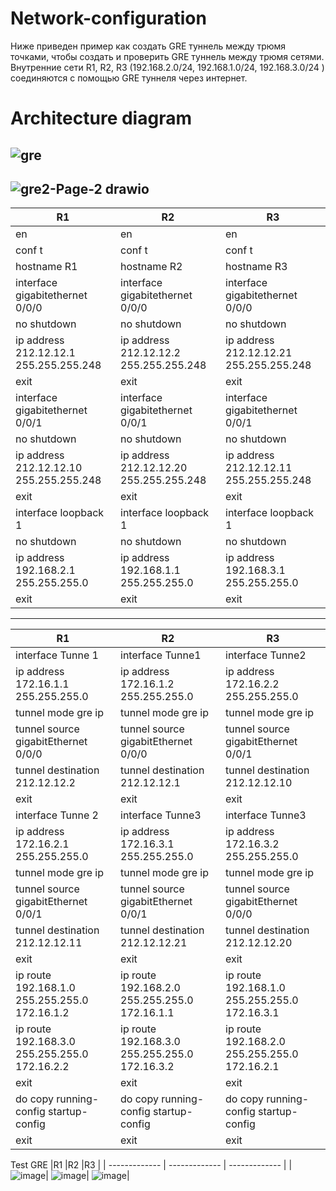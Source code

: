 # Network-configuration

Ниже приведен пример как создать GRE туннель между трюмя точками, чтобы создать и проверить GRE туннель между трюмя сетями. Внутренние сети R1, R2, R3 (192.168.2.0/24, 192.168.1.0/24, 192.168.3.0/24 ) соединяются с помощью GRE туннеля через интернет.

# Architecture diagram
![gre](https://user-images.githubusercontent.com/79700810/131821357-b7786903-6ba2-4460-b712-b428e359e834.png)
--
![gre2-Page-2 drawio](https://user-images.githubusercontent.com/79700810/131821736-34571abd-b15b-4984-aee8-9464dfb0841f.png)
--


|R1             |R2             |R3             |
| ------------- | ------------- | ------------- |   
en |en   |en|
conf t|conf t   |conf t |
hostname R1|  hostname R2 |hostname R3 |
interface gigabitethernet 0/0/0| interface gigabitethernet 0/0/0  |interface gigabitethernet 0/0/0 |
no shutdown| no shutdown  |no shutdown |
ip address 212.12.12.1 255.255.255.248| ip address 212.12.12.2 255.255.255.248  | ip address 212.12.12.21 255.255.255.248|
exit|exit   |exit |
interface gigabitethernet 0/0/1|interface gigabitethernet 0/0/1   |interface gigabitethernet 0/0/1 |
no shutdown|  no shutdown |no shutdown |
ip address 212.12.12.10 255.255.255.248|ip address 212.12.12.20 255.255.255.248   | ip address 212.12.12.11 255.255.255.248|
exit|  exit |exit |
interface loopback 1 | interface loopback 1  |interface loopback 1  |
no shutdown| no shutdown  | no shutdown|
ip address 192.168.2.1 255.255.255.0| ip address 192.168.1.1 255.255.255.0  | ip address 192.168.3.1 255.255.255.0|
exit|  exit |exit |
---
|R1             |R2             |R3             |
| ------------- | ------------- | ------------- | 
interface Tunne 1| interface Tunne1  |interface Tunne2 |
ip address 172.16.1.1 255.255.255.0| ip address 172.16.1.2 255.255.255.0  | ip address 172.16.2.2 255.255.255.0|
tunnel mode gre ip| tunnel mode gre ip  |tunnel mode gre ip |
tunnel source gigabitEthernet 0/0/0|  tunnel source gigabitEthernet 0/0/0 | tunnel source gigabitEthernet 0/0/1|
tunnel destination 212.12.12.2| tunnel destination 212.12.12.1  |tunnel destination 212.12.12.10 |
exit|  exit |exit |
interface Tunne 2|  interface Tunne3 |interface Tunne3 |
ip address 172.16.2.1 255.255.255.0| ip address 172.16.3.1 255.255.255.0  |ip address 172.16.3.2 255.255.255.0 |
tunnel mode gre ip| tunnel mode gre ip  |tunnel mode gre ip |
tunnel source gigabitEthernet 0/0/1|  tunnel source gigabitEthernet 0/0/1 |tunnel source gigabitEthernet 0/0/0 |
tunnel destination 212.12.12.11| tunnel destination 212.12.12.21  | tunnel destination 212.12.12.20|
exit|  exit | exit|
ip route 192.168.1.0 255.255.255.0 172.16.1.2| ip route 192.168.2.0 255.255.255.0 172.16.1.1  |ip route 192.168.1.0 255.255.255.0 172.16.3.1 |
ip route 192.168.3.0 255.255.255.0 172.16.2.2| ip route 192.168.3.0 255.255.255.0 172.16.3.2  |ip route 192.168.2.0 255.255.255.0 172.16.2.1 |
exit| exit  |exit |
do copy running-config startup-config| do copy running-config startup-config  | do copy running-config startup-config|
exit| exit  |exit|

Test GRE
|R1             |R2             |R3             |
| ------------- | ------------- | ------------- | 
|![image](https://user-images.githubusercontent.com/79700810/131826589-4a82a634-9c51-441b-9b6a-e6ddd39f08e8.png)| ![image](https://user-images.githubusercontent.com/79700810/131826684-4a9265db-6a53-4c58-8ba6-bcfcd5c9600a.png)| ![image](https://user-images.githubusercontent.com/79700810/131826760-7fb55ffa-c190-425b-97ed-145810f4ef83.png)|


